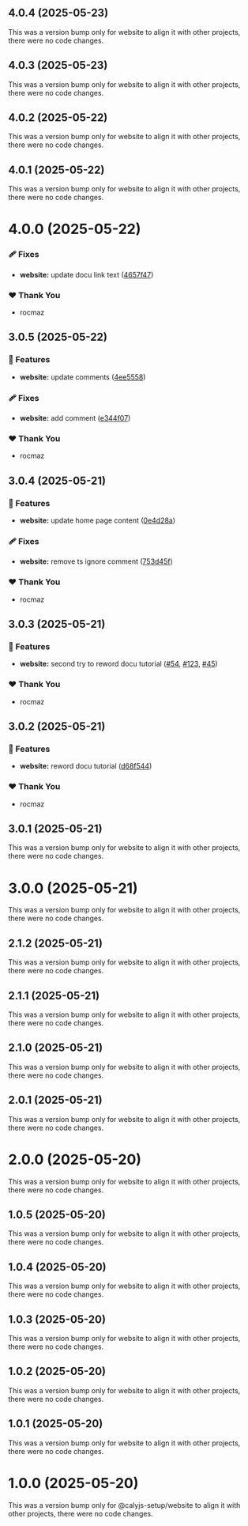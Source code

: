 
## 4.0.4 (2025-05-23)

This was a version bump only for website to align it with other projects, there were no code changes.

## 4.0.3 (2025-05-23)

This was a version bump only for website to align it with other projects, there were no code changes.

## 4.0.2 (2025-05-22)

This was a version bump only for website to align it with other projects, there were no code changes.

## 4.0.1 (2025-05-22)

This was a version bump only for website to align it with other projects, there were no code changes.

# 4.0.0 (2025-05-22)

### 🩹 Fixes

- **website:** update docu link text ([4657f47](https://github.com/calyjs/calyjs-setup/commit/4657f47))

### ❤️ Thank You

- rocmaz

## 3.0.5 (2025-05-22)

### 🚀 Features

- **website:** update comments ([4ee5558](https://github.com/calyjs/calyjs-setup/commit/4ee5558))

### 🩹 Fixes

- **website:** add comment ([e344f07](https://github.com/calyjs/calyjs-setup/commit/e344f07))

### ❤️ Thank You

- rocmaz

## 3.0.4 (2025-05-21)

### 🚀 Features

- **website:** update home page content ([0e4d28a](https://github.com/calyjs/calyjs-setup/commit/0e4d28a))

### 🩹 Fixes

- **website:** remove ts ignore comment ([753d45f](https://github.com/calyjs/calyjs-setup/commit/753d45f))

### ❤️ Thank You

- rocmaz

## 3.0.3 (2025-05-21)

### 🚀 Features

- **website:** second try to reword docu tutorial ([#54](https://github.com/calyjs/calyjs-setup/pull/54), [#123](https://github.com/calyjs/calyjs-setup/issues/123), [#45](https://github.com/calyjs/calyjs-setup/issues/45))

### ❤️ Thank You

- rocmaz

## 3.0.2 (2025-05-21)

### 🚀 Features

- **website:** reword docu tutorial ([d68f544](https://github.com/calyjs/calyjs-setup/commit/d68f544))

### ❤️ Thank You

- rocmaz

## 3.0.1 (2025-05-21)

This was a version bump only for website to align it with other projects, there were no code changes.

# 3.0.0 (2025-05-21)

This was a version bump only for website to align it with other projects, there were no code changes.

## 2.1.2 (2025-05-21)

This was a version bump only for website to align it with other projects, there were no code changes.

## 2.1.1 (2025-05-21)

This was a version bump only for website to align it with other projects, there were no code changes.

## 2.1.0 (2025-05-21)

This was a version bump only for website to align it with other projects, there were no code changes.

## 2.0.1 (2025-05-21)

This was a version bump only for website to align it with other projects, there were no code changes.

# 2.0.0 (2025-05-20)

This was a version bump only for website to align it with other projects, there were no code changes.

## 1.0.5 (2025-05-20)

This was a version bump only for website to align it with other projects, there were no code changes.

## 1.0.4 (2025-05-20)

This was a version bump only for website to align it with other projects, there were no code changes.

## 1.0.3 (2025-05-20)

This was a version bump only for website to align it with other projects, there were no code changes.

## 1.0.2 (2025-05-20)

This was a version bump only for website to align it with other projects, there were no code changes.

## 1.0.1 (2025-05-20)

This was a version bump only for website to align it with other projects, there were no code changes.

# 1.0.0 (2025-05-20)

This was a version bump only for @calyjs-setup/website to align it with other projects, there were no code changes.